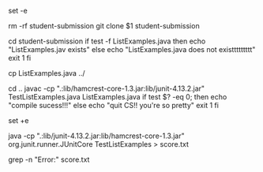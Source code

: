 set -e

rm -rf student-submission
git clone $1 student-submission

cd student-submission
if test -f ListExamples.java
then 
    echo "ListExamples.jav exists"
else 
    echo "ListExamples.java does not existtttttttt"
    exit 1
fi

cp ListExamples.java ../

cd ..
javac -cp ".:lib/hamcrest-core-1.3.jar:lib/junit-4.13.2.jar" TestListExamples.java ListExamples.java
if test $? -eq 0;
then
    echo "compile sucess!!!"
else 
    echo "quit CS!! you're so pretty"
    exit 1
fi

set +e 

java -cp ".:lib/junit-4.13.2.jar:lib/hamcrest-core-1.3.jar" org.junit.runner.JUnitCore TestListExamples > score.txt

grep -n "Error:" score.txt

